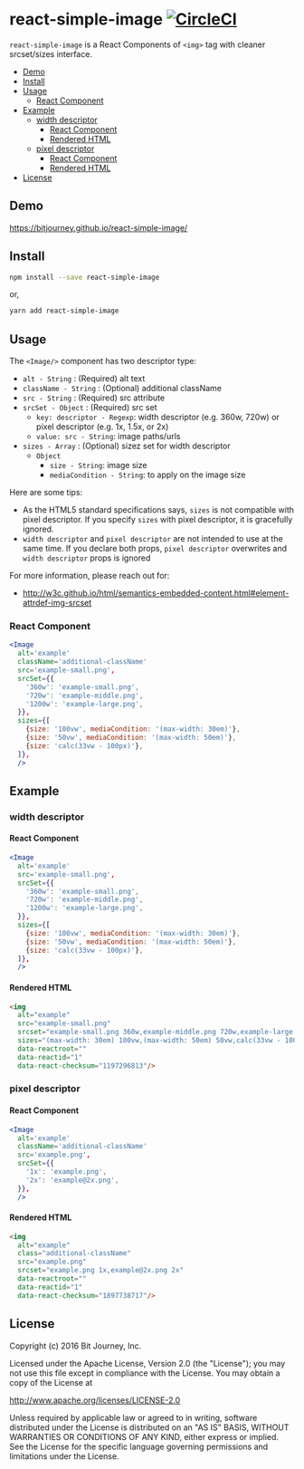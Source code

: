 # react-simple-image [![CircleCI](https://circleci.com/gh/bitjourney/react-simple-image/tree/master.svg?style=svg)](https://circleci.com/gh/bitjourney/react-simple-image/tree/master)

`react-simple-image` is a React Components of `<img>` tag with cleaner srcset/sizes interface.

<!-- TOC depthFrom:2 -->

- [Demo](#demo)
- [Install](#install)
- [Usage](#usage)
  - [React Component](#react-component)
- [Example](#example)
  - [width descriptor](#width-descriptor)
    - [React Component](#react-component-1)
    - [Rendered HTML](#rendered-html)
  - [pixel descriptor](#pixel-descriptor)
    - [React Component](#react-component-2)
    - [Rendered HTML](#rendered-html-1)
- [License](#license)

<!-- /TOC -->

## Demo

https://bitjourney.github.io/react-simple-image/

## Install

```bash
npm install --save react-simple-image
```

or,

```bash
yarn add react-simple-image
```

## Usage

The `<Image/>` component has two descriptor type:

- `alt - String` : (Required) alt text
- `className - String` : (Optional) additional className
- `src - String` : (Required) src attribute
- `srcSet - Object` : (Required) src set
  - `key: descriptor - Regexp`: width descriptor (e.g. 360w, 720w) or pixel descriptor (e.g. 1x, 1.5x, or 2x)
  - `value: src - String`: image paths/urls
- `sizes - Array` : (Optional) sizez set for width descriptor
  - `Object`
    - `size - String`: image size
    - `mediaCondition - String`: to apply on the image size

Here are some tips:

- As the HTML5 standard specifications says, `sizes` is not compatible with pixel descriptor. If you specify `sizes` with pixel descriptor, it is gracefully ignored.
- `width descriptor` and `pixel descriptor` are not intended to use at the same time. If you declare both props, `pixel descriptor` overwrites and `width descriptor` props is ignored

For more information, please reach out for:

- http://w3c.github.io/html/semantics-embedded-content.html#element-attrdef-img-srcset

### React Component

```jsx
<Image
  alt='example'
  className='additional-className'
  src='example-small.png',
  srcSet={{
    '360w': 'example-small.png',
    '720w': 'example-middle.png',
    '1200w': 'example-large.png',
  }},
  sizes={[
    {size: '100vw', mediaCondition: '(max-width: 30em)'},
    {size: '50vw', mediaCondition: '(max-width: 50em)'},
    {size: 'calc(33vw - 100px)'},
  ]},
  />
```

## Example

### width descriptor

#### React Component

```jsx
<Image
  alt='example'
  src='example-small.png',
  srcSet={{
    '360w': 'example-small.png',
    '720w': 'example-middle.png',
    '1200w': 'example-large.png',
  }},
  sizes={[
    {size: '100vw', mediaCondition: '(max-width: 30em)'},
    {size: '50vw', mediaCondition: '(max-width: 50em)'},
    {size: 'calc(33vw - 100px)'},
  ]},
  />
```

#### Rendered HTML

```html
<img
  alt="example"
  src="example-small.png"
  srcset="example-small.png 360w,example-middle.png 720w,example-large.png 1200w"
  sizes="(max-width: 30em) 100vw,(max-width: 50em) 50vw,calc(33vw - 100px)"
  data-reactroot=""
  data-reactid="1"
  data-react-checksum="1197296813"/>
```

### pixel descriptor

#### React Component

```jsx
<Image
  alt='example'
  className='additional-className'
  src='example.png',
  srcSet={{
    '1x': 'example.png',
    '2x': 'example@2x.png',
  }},
  />
```

#### Rendered HTML

```html
<img
  alt="example"
  class="additional-className"
  src="example.png"
  srcset="example.png 1x,example@2x.png 2x"
  data-reactroot=""
  data-reactid="1"
  data-react-checksum="1897738717"/>
```

## License

Copyright (c) 2016 Bit Journey, Inc.

Licensed under the Apache License, Version 2.0 (the "License");
you may not use this file except in compliance with the License.
You may obtain a copy of the License at

http://www.apache.org/licenses/LICENSE-2.0

Unless required by applicable law or agreed to in writing, software
distributed under the License is distributed on an "AS IS" BASIS,
WITHOUT WARRANTIES OR CONDITIONS OF ANY KIND, either express or implied.
See the License for the specific language governing permissions and
limitations under the License.
